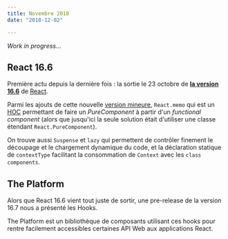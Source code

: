 ```yaml
---
title: Novembre 2018
date: "2018-12-02"

---
```


*Work in progress…*

## React 16.6

Première actu depuis la dernière fois : la sortie le 23 octobre de
**[la version 16.6][React 16.6]** de [React][].

Parmi les ajouts de cette nouvelle [version mineure][semver],
`React.memo` qui est un [HOC][] permettant de faire un *PureComponent* à
partir d'un *functional component* (alors que jusqu'ici la seule
solution était d'utiliser une classe étendant `React.PureComponent`).

On trouve aussi `Suspense` et `lazy` qui permettent de contrôler
finement le découpage et le chargement dynamique du code, et la
déclaration statique de `contextType` facilitant la consommation de
`Context` avec les `class components`.

[React 16.6]: https://reactjs.org/blog/2018/10/23/react-v-16-6.html
[React]: https://reactjs.org
[semver]: https://semver.org/ "Semantic Versioning"
[HOC]: https://reactjs.org/docs/higher-order-components.html "Higher-Order Components"


## The Platform

Alors que React 16.6 vient tout juste de sortir, une pre-release de la
version 16.7 nous a présenté les Hooks.

The Platform est un bibliothèque de composants utilisant ces hooks pour
rentre facilement accessibles certaines API Web aux applications React.
